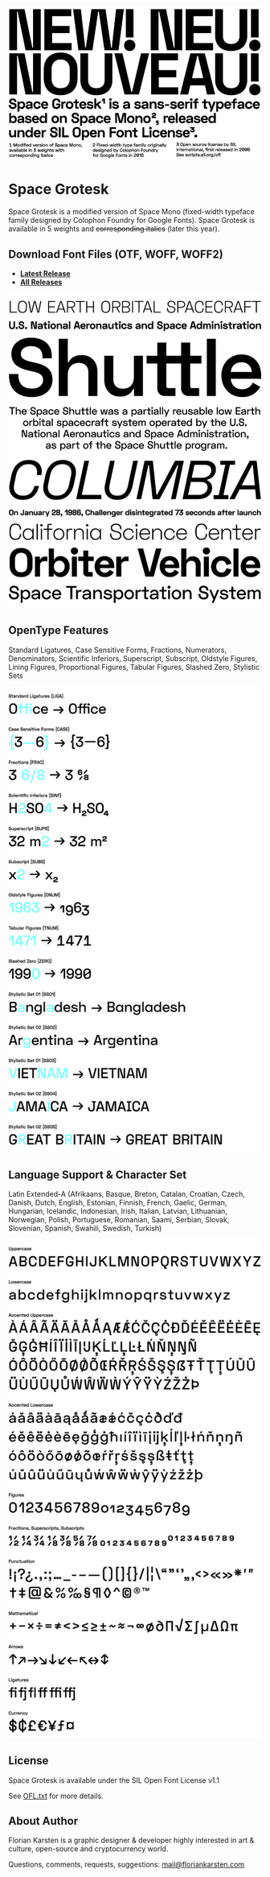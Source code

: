 ![Space Grotesk](docs/space-grotesk-about.png)

# Space Grotesk

Space Grotesk is a modified version of Space Mono (fixed-width typeface family designed by Colophon Foundry for Google Fonts). Space Grotesk is available in 5 weights and ~~corresponding italics~~ (later this year).

## Download Font Files (OTF, WOFF, WOFF2)

* **[Latest Release](../../releases/latest)**
* **[All Releases](../../releases)**

![Space Grotesk](docs/space-grotesk-preview.png)

## OpenType Features

Standard Ligatures, Case Sensitive Forms, Fractions, Numerators, Denominators, Scientific Inferiors, Superscript, Subscript, Oldstyle Figures, Lining Figures, Proportional Figures, Tabular Figures, Slashed Zero, Stylistic Sets

![Space Grotesk OpenType Features](docs/space-grotesk-opentype-features.png)

## Language Support & Character Set

Latin Extended-A (Afrikaans, Basque, Breton, Catalan, Croatian, Czech, Danish, Dutch, English, Estonian, Finnish, French, Gaelic, German, Hungarian, Icelandic, Indonesian, Irish, Italian, Latvian, Lithuanian, Norwegian, Polish, Portuguese, Romanian, Saami, Serbian, Slovak, Slovenian, Spanish, Swahili, Swedish, Turkish)

![Space Grotesk Character Set](docs/space-grotesk-character-set.png)

## License

Space Grotesk is available under the SIL Open Font License v1.1

See [OFL.txt](OFL.txt) for more details.

## About Author

Florian Karsten is a graphic designer & developer highly interested in art & culture, open-source and cryptocurrency world.

Questions, comments, requests, suggestions: mail@floriankarsten.com